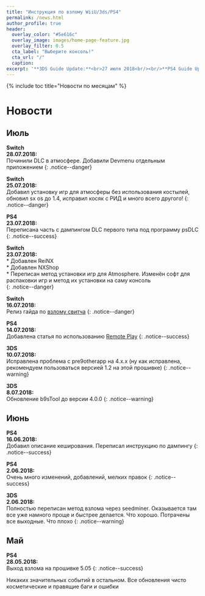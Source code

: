 ```yaml
---
title: "Инструкция по взлому WiiU/3ds/PS4"
permalink: /news.html
author_profile: true
header:
  overlay_color: "#5e616c"
  overlay_image: images/home-page-feature.jpg
  overlay_filter: 0.5
  cta_label: "Выберите консоль!"
  cta_url: "/"
  caption:
excerpt: '**3DS Guide Update:**<br>27 июля 2018<br/><br/>**PS4 Guide Update:**<br>14 июля 2018<br/><br/>**Switch Guide Update:**<br>28 июля 2018<br/><br/>**Wii U Guide Update:**<br>15 июля 2018'
---
```


{% include toc title="Новости по месяцам" %}

# Новости

## Июль

**Switch**<br>**28.07.2018:**<br>Починили DLC в атмосфере. Добавили Devmenu отдельным приложением 
{: .notice--danger}

**Switch**<br>**25.07.2018:**<br>Добавил установку игр для атмосферы без использования костылей, обновил sx os до 1.4, исправил косяк с РИД и много всего другого!
{: .notice--danger}

**PS4**<br>**23.07.2018:**<br>Переписана часть с дампингом DLC первого типа под программу psDLC
{: .notice--success}

**Switch**<br>**23.07.2018:**          
	* Добавлен ReiNX           
	* Добавлен NXShop                 
	* Переписан метод установки игр для Atmosphere. Изменён софт для распаковки игр и метод их установки на саму консоль                
{: .notice--danger}

**Switch**<br>**16.07.2018:**<br>Релиз гайда по [взлому свитча](http://switch.customfw.xyz)
{: .notice--danger}

**PS4**<br>**14.07.2018:**<br>Добавлена статья по использованию [Remote Play](http://ps4.customfw.xyz/remote-play)
{: .notice--success}

**3DS**<br>**10.07.2018:**<br>Исправлена проблема с pre9otherapp на 4.x.x (ну как исправлена, рекомендуем пользоваться версией 1.2 на этой прошивке)
{: .notice--warning}

**3DS**<br>**8.07.2018:**<br>Обновление b9sTool до версии 4.0.0
{: .notice--warning}

## Июнь

**PS4**<br>**16.06.2018:**<br>Добавил описание кеширования. Переписал инструкцию по дампингу
{: .notice--success}

**PS4**<br>**2.06.2018:**<br>Очень много изменений, добавлений, мелких правок
{: .notice--success}

**3DS**<br>**2.06.2018:**<br>Полностью переписан метод взлома через seedminer. Оказывается там все уже намного проще и быстрее делается. Что хорошо. Потрачены все выходные. Что плохо
{: .notice--warning}

## Май

**PS4**<br>**28.05.2018:**<br>Выход взлома на прошивке 5.05
{: .notice--success}

Никаких значительных событий в остальном. Все обновления чисто косметические и правящие баги и ошибки